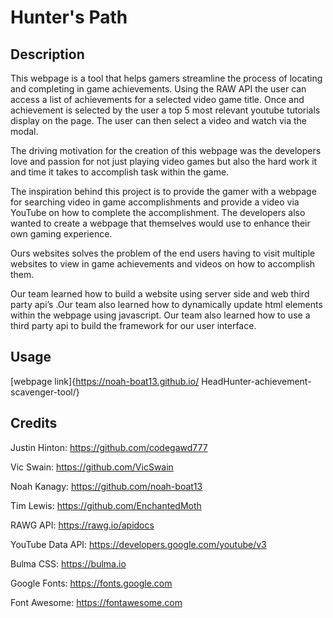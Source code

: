 # Hunter's Path

## Description

This webpage is a tool that helps gamers streamline the process of locating and completing in game achievements. Using the RAW API the user can access a list of achievements for a selected video game title. Once and achievement is selected by the user a top 5 most relevant youtube tutorials display on the page. The user can then select a video and watch via the modal.

The driving motivation for the creation of this webpage was the developers love and passion for not just playing video games but also the hard work it and time it takes to accomplish task within the game.

The inspiration behind this project is to provide the gamer with a webpage for searching video in game accomplishments and provide a video via YouTube on how to complete the accomplishment. The developers also wanted to create a webpage that themselves would use to enhance their own gaming experience.

Ours websites solves the problem of the end users having to visit multiple websites to view in game achievements and videos on how to accomplish them.

Our team learned how to build a website using server side and web third party api’s .Our team also learned how to dynamically update html elements within the webpage using javascript. Our team also learned how to use a third  party api to build the framework for our user interface.


## Usage

[webpage link]{https://noah-boat13.github.io/
HeadHunter-achievement-scavenger-tool/}


## Credits

Justin Hinton: https://github.com/codegawd777

Vic Swain: https://github.com/VicSwain

Noah Kanagy: https://github.com/noah-boat13

Tim Lewis: https://github.com/EnchantedMoth

RAWG API: https://rawg.io/apidocs

YouTube Data API: https://developers.google.com/youtube/v3

Bulma CSS: https://bulma.io

Google Fonts: https://fonts.google.com

Font Awesome: https://fontawesome.com







